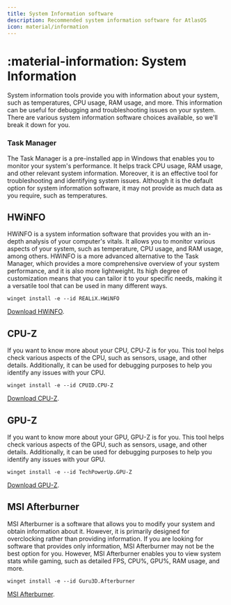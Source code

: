 ```yaml
---
title: System Information software
description: Recommended system information software for AtlasOS
icon: material/information
---
```


# :material-information: System Information

System information tools provide you with information about your system, such as temperatures, CPU usage, RAM usage, and more. This information can be useful for debugging and troubleshooting issues on your system. There are various system information software choices available, so we'll break it down for you.

### Task Manager

The Task Manager is a pre-installed app in Windows that enables you to monitor your system's performance. It helps track CPU usage, RAM usage, and other relevant system information. Moreover, it is an effective tool for troubleshooting and identifying system issues. Although it is the default option for system information software, it may not provide as much data as you require, such as temperatures.

## HWiNFO

HWiNFO is a system information software that provides you with an in-depth analysis of your computer's vitals. It allows you to monitor various aspects of your system, such as temperature, CPU usage, and RAM usage, among others. HWiNFO is a more advanced alternative to the Task Manager, which provides a more comprehensive overview of your system performance, and it is also more lightweight. Its high degree of customization means that you can tailor it to your specific needs, making it a versatile tool that can be used in many different ways.

`winget install -e --id REALiX.HWiNFO`

[Download HWiNFO](https://www.hwinfo.com/).

## CPU-Z

If you want to know more about your CPU, CPU-Z is for you. This tool helps check various aspects of the CPU, such as sensors, usage, and other details. Additionally, it can be used for debugging purposes to help you identify any issues with your CPU.

`winget install -e --id CPUID.CPU-Z`

[Download CPU-Z](https://www.cpuid.com/softwares/cpu-z.html).

## GPU-Z

If you want to know more about your GPU, GPU-Z is for you. This tool helps check various aspects of the GPU, such as sensors, usage, and other details. Additionally, it can be used for debugging purposes to help you identify any issues with your GPU.

`winget install -e --id TechPowerUp.GPU-Z`

[Download GPU-Z](https://www.techpowerup.com/gpuz/).

## MSI Afterburner

MSI Afterburner is a software that allows you to modify your system and obtain information about it. However, it is primarily designed for overclocking rather than providing information. If you are looking for software that provides only information, MSI Afterburner may not be the best option for you. However, MSI Afterburner enables you to view system stats while gaming, such as detailed FPS, CPU%, GPU%, RAM usage, and more.

`winget install -e --id Guru3D.Afterburner`

[MSI Afterburner](https://www.msi.com/Landing/afterburner).
